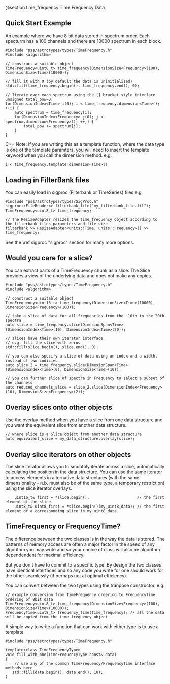 @section time_frequency Time Frequency Data

## Quick Start Example
An example where we have 8 bit data stored in spectrum order. 
Each specturm has a 100 channels and there are 10000 spectrum in each block.

~~~~{.cpp}
#include "pss/astrotypes/types/TimeFrequency.h"
#include <algorithm>

// construct a suitable object
TimeFrequency<uint8_t> time_frequency(DimensionSize<Frequency>(100), DimensionSize<Time>(10000));

// fill it with 0 (by default the data is uninitialised)
std::fill(time_frequency.begin(), time_frequency.end(), 0);

// Iterate over each spectrum using the [] bracket style interface
unsigned total_pow=0;
for(DimensionIndex<Time> i(0); i < time_frequency.dimension<Time>(); ++i) {
    auto spectrum = time_frequency[i];
    for(DimensionIndex<Frequency> j(0); j < spectrum.dimension<Frequency>(); ++j) {
        total_pow += spectrum[j];
    }
}

~~~~
C++ Note: If you are writing this as a template function, where the data type is one of the template paramters, you 
will need to insert the template keyword when you call the dimension method. e.g.
~~~~{.cpp}
i < time_frequency.template dimension<Time>()
~~~~

## Loading in FilterBank files
You can easily load in sigproc (Filterbank or TimeSeries) files
e.g.
~~~~{.cpp}
#include "pss/astrotypes/types/SigProc.h"
sigproc::FileReader<> filterbank_file("my_filterbank_file.fil");
TimeFrequency<uint8_t> time_frequency;

// The ResizeAdapter resizes the time_frequency object according to the filterbank files parameters and file size
filterbank >> ResizeAdapter<units::Time, units::Frequency>() >> time_frequency;
~~~~
See the \ref sigproc "sigproc" section for many more options.

## Would you care for a slice\?
You can extract parts of a TimeFrequency chunk as a slice. The Slice provides a view of the underlying
data and does not make any copies.

~~~~{.cpp}
#include "pss/astrotypes/types/TimeFrequency.h"
#include <algorithm>

// construct a suitable object
TimeFrequency<uint16_t> time_frequency(DimensionSize<Time>(10000), DimensionSize<Frequency>(100));

// take a slice of data for all frequencies from the  10th to the 20th spectra
auto slice = time_frequency.slice(DimesionSpan<Time>(DimensionIndex<Time>(10), DimensionIndex<Time>(20));

// slices have their own iterator interface
// e.g. fill the slice with zeros
std::fill(slice.begin(), slice.end(), 0);

// you can also specify a slice of data using an index and a width, instead of two indicies
auto slice_2 = time_frequency.slice(DimesionSpan<Time>(DimensionIndex<Time>(0), DimensionSize<Time>(10));

// you can further slice of spectra in Frequency to select a subset of the channels
auto reduced_channels_slice = slice_2.slice(DimensionIndex<Frequency>(10), DimensionSize<Frequency>(2));

~~~~

## Overlay slices onto other objects
Use the overlay method when you have a slice from one data structure and you want the equivalent slice from another data structure.
~~~~{.cpp}
// where slice is a Slice object from another data structure
auto equivalent_slice = my_data_structure.overlay(slice);
~~~~

## Overlay slice iterators on other objects
The slice iterator allows you to smoothly iterate across a slice, automatically calculating the position
in the data structure. You can use the same iterator to access elements in alternative data structures
(with the same dimensionality - n.b. must also be of the same type, a temporary restriction) using the slice iterator overlays.

~~~~{.cpp}
    uint16_t& first = *slice.begin();                     // the first element of the slice
    uint8_t& uint8_first = *slice.begin()(my_uint8_data); // the first element of a corresponding slice in my_uint8_data
~~~~

## TimeFrequency or FrequencyTime?
The difference between the two classes is in the way the data is stored. The patterns of memory access 
are often a major factor in the speed of any algorithm you may write and so your choice of class will also
be algorithm dependendent for maximal efficiency.

But you don't have to commit to a specific type. By design the two classes have identical interfaces and
so any code you write for one should work for the other seamlessly (if perhaps not at optimal efficiency).

You can convert between the two types using the tranpose constructor. e.g.
~~~~{.cpp}
// example conversion from TimeFrequency ordering to FrequencyTime ordering of 8bit data
TimeFrequency<uint8_t> time_frequency(DimensionSize<Frequency>(100), DimensionSize<Time>(10000));
FrequencyTime<uint8_t> frequency_time(time_frequency); // all the data will be copied from the time_frequency object
~~~~

A simple way to write a function that can work with either type is to use a template.

~~~~{.cpp}
#include "pss/astrotypes/types/TimeFrequency.h"

template<class TimeFrequencyType>
void fill_with_one(TimeFrequencyType const& data)
{
    // use any of the common TimeFrequency/FrequencyTime interface methods here
   std::fill(data.begin(), data.end(), 1U);
}
~~~~
